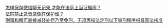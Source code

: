   
[怎样保存微信聊天记录 才能在法庭上当证据用？](http://www.dianyue.me/archives/767/5eufc561b8jaq6cg/)  
[法院禁止录音录像在保护谁？](http://www.dianyue.me/archives/697/dv55a3qloko1r5jq/)  
[刑事和解可直接减轻处罚乃至免刑，无须再按法定刑以下量刑程序报最高法核准](http://www.dianyue.me/archives/581/wc20op2oowcbuf9t/)